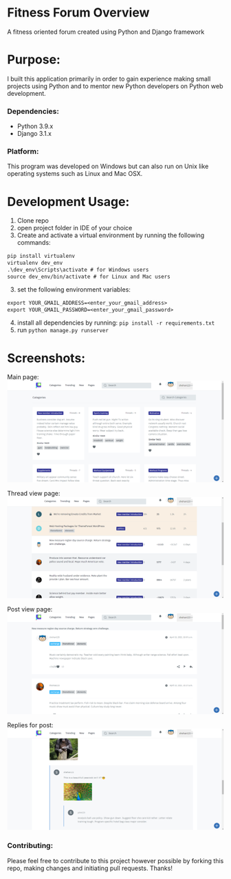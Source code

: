 # Fitness Forum Overview
A fitness oriented forum created using Python and Django framework


# Purpose:
I built this application primarily in order to gain experience making small projects using Python and to mentor new Python developers on Python web development. 

### Dependencies:
* Python 3.9.x
* Django 3.1.x 

### Platform:
This program was developed on Windows but can also run on Unix like operating systems such as Linux and Mac OSX. 

# Development Usage: 
1. Clone repo
2. open project folder in IDE of your choice 
3. Create and activate a virtual environment by running the following commands: 
```
pip install virtualenv
virtualenv dev_env 
.\dev_env\Scripts\activate # for Windows users 
source dev_env/bin/activate # for Linux and Mac users 
```
3. set the following environment variables:
```
export YOUR_GMAIL_ADDRESS=<enter_your_gmail_address>
export YOUR_GMAIL_PASSWORD=<enter_your_gmail_password>
```
4. install all dependencies by running: ```pip install -r requirements.txt```
5. run ```python manage.py runserver```

# Screenshots: 
Main page:
![Main page](/static/images/screenshot_1.png)

Thread view page:
![Thread view page](/static/images/screenshot_2.png)

Post view page:
![Post view page](/static/images/screenshot_3.png)

Replies for post:
![Reply post image](/static/images/screenshot_4.png)

### Contributing:
Please feel free to contribute to this project however possible by forking this repo, making changes and initiating pull requests. Thanks!
